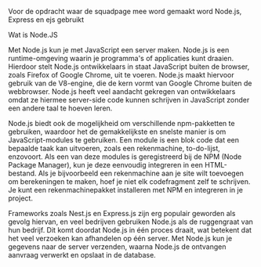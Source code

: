 Voor de opdracht waar de squadpage mee word gemaakt word Node.js, Express en ejs gebruikt

Wat is Node.JS

Met Node.js kun je met JavaScript een server maken. Node.js is een runtime-omgeving waarin je programma's of applicaties kunt draaien. Hierdoor stelt Node.js ontwikkelaars in staat JavaScript buiten de browser, zoals Firefox of Google Chrome, uit te voeren. Node.js maakt hiervoor gebruik van de V8-engine, die de kern vormt van Google Chrome buiten de webbrowser. Node.js heeft veel aandacht gekregen van ontwikkelaars omdat ze hiermee server-side code kunnen schrijven in JavaScript zonder een andere taal te hoeven leren.

Node.js biedt ook de mogelijkheid om verschillende npm-pakketten te gebruiken, waardoor het de gemakkelijkste en snelste manier is om JavaScript-modules te gebruiken. Een module is een blok code dat een bepaalde taak kan uitvoeren, zoals een rekenmachine, to-do-lijst, enzovoort. Als een van deze modules is geregistreerd bij de NPM (Node Package Manager), kun je deze eenvoudig integreren in een HTML-bestand. Als je bijvoorbeeld een rekenmachine aan je site wilt toevoegen om berekeningen te maken, hoef je niet elk codefragment zelf te schrijven. Je kunt een rekenmachinepakket installeren met NPM en integreren in je project.

Frameworks zoals Nest.js en Express.js zijn erg populair geworden als gevolg hiervan, en veel bedrijven gebruiken Node.js als de ruggengraat van hun bedrijf. Dit komt doordat Node.js in één proces draait, wat betekent dat het veel verzoeken kan afhandelen op één server. Met Node.js kun je gegevens naar de server verzenden, waarna Node.js de ontvangen aanvraag verwerkt en opslaat in de database.
